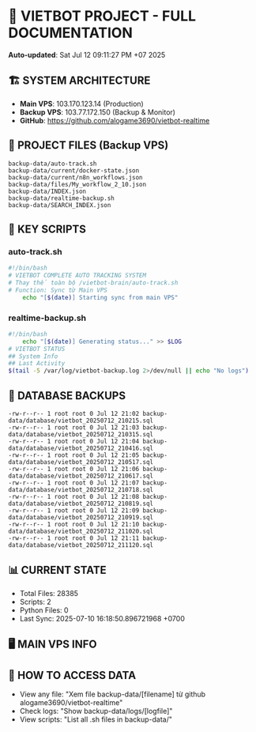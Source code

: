# 🤖 VIETBOT PROJECT - FULL DOCUMENTATION
**Auto-updated**: Sat Jul 12 09:11:27 PM +07 2025

## 🏗️ SYSTEM ARCHITECTURE
- **Main VPS**: 103.170.123.14 (Production)
- **Backup VPS**: 103.77.172.150 (Backup & Monitor)
- **GitHub**: https://github.com/alogame3690/vietbot-realtime

## 📁 PROJECT FILES (Backup VPS)
```
backup-data/auto-track.sh
backup-data/current/docker-state.json
backup-data/current/n8n_workflows.json
backup-data/files/My_workflow_2_10.json
backup-data/INDEX.json
backup-data/realtime-backup.sh
backup-data/SEARCH_INDEX.json
```

## 🔧 KEY SCRIPTS
### auto-track.sh
```bash
#!/bin/bash
# VIETBOT COMPLETE AUTO TRACKING SYSTEM
# Thay thế toàn bộ /vietbot-brain/auto-track.sh
# Function: Sync từ Main VPS
    echo "[$(date)] Starting sync from main VPS"
```
### realtime-backup.sh
```bash
#!/bin/bash
    echo "[$(date)] Generating status..." >> $LOG
# VIETBOT STATUS
## System Info
## Last Activity
$(tail -5 /var/log/vietbot-backup.log 2>/dev/null || echo "No logs")
```

## 💾 DATABASE BACKUPS
```
-rw-r--r-- 1 root root 0 Jul 12 21:02 backup-data/database/vietbot_20250712_210215.sql
-rw-r--r-- 1 root root 0 Jul 12 21:03 backup-data/database/vietbot_20250712_210315.sql
-rw-r--r-- 1 root root 0 Jul 12 21:04 backup-data/database/vietbot_20250712_210416.sql
-rw-r--r-- 1 root root 0 Jul 12 21:05 backup-data/database/vietbot_20250712_210517.sql
-rw-r--r-- 1 root root 0 Jul 12 21:06 backup-data/database/vietbot_20250712_210617.sql
-rw-r--r-- 1 root root 0 Jul 12 21:07 backup-data/database/vietbot_20250712_210718.sql
-rw-r--r-- 1 root root 0 Jul 12 21:08 backup-data/database/vietbot_20250712_210819.sql
-rw-r--r-- 1 root root 0 Jul 12 21:09 backup-data/database/vietbot_20250712_210919.sql
-rw-r--r-- 1 root root 0 Jul 12 21:10 backup-data/database/vietbot_20250712_211020.sql
-rw-r--r-- 1 root root 0 Jul 12 21:11 backup-data/database/vietbot_20250712_211120.sql
```

## 📊 CURRENT STATE
- Total Files: 28385
- Scripts: 2
- Python Files: 0
- Last Sync: 2025-07-10 16:18:50.896721968 +0700

## 🖥️ MAIN VPS INFO


## 🚨 HOW TO ACCESS DATA
- View any file: "Xem file backup-data/[filename] từ github alogame3690/vietbot-realtime"
- Check logs: "Show backup-data/logs/[logfile]"
- View scripts: "List all .sh files in backup-data/"
